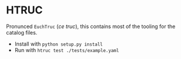 HTRUC
=====

Pronunced `EuchTruc` (*ce truc*), this contains most of the tooling for the catalog files.

- Install with `python setup.py install`
- Run with `htruc test ./tests/example.yaml`